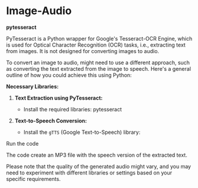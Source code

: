# Image-Audio
**pytesseract**

PyTesseract is a Python wrapper for Google's Tesseract-OCR Engine, which is used for Optical Character Recognition (OCR) tasks, i.e., extracting text from images. It is not designed for converting images to audio.

To convert an image to audio, might need to use a different approach, such as converting the text extracted from the image to speech. Here's a general outline of how you could achieve this using Python:

**Necessary Libraries:**

1. **Text Extraction using PyTesseract:**
   - Install the required libraries:
     pytesseract

2. **Text-to-Speech Conversion:**
   - Install the `gTTS` (Google Text-to-Speech) library:

Run the code 

 The code create an MP3 file with the speech version of the extracted text.

Please note that the quality of the generated audio might vary, and you may need to experiment with different libraries or settings based on your specific requirements.
